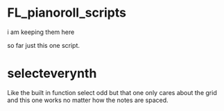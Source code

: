 # FL_pianoroll_scripts
i am keeping them here


so far just this one script.

# selecteverynth

Like the built in function select odd but that one only cares about the grid and this one works no matter how the notes are spaced.
